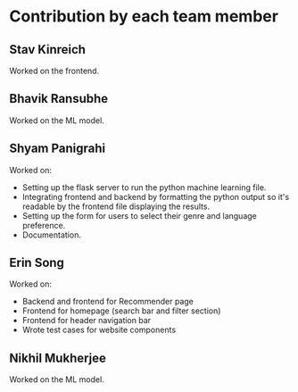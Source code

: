 # Contribution by each team member

## Stav Kinreich

Worked on the frontend.

## Bhavik Ransubhe

Worked on the ML model.

## Shyam Panigrahi

Worked on:
- Setting up the flask server to run the python machine learning file.
- Integrating frontend and backend by formatting the python output so it's readable by the frontend file displaying the results.
- Setting up the form for users to select their genre and language preference.
- Documentation.

## Erin Song

Worked on:
- Backend and frontend for Recommender page
- Frontend for homepage (search bar and filter section)
- Frontend for header navigation bar
- Wrote test cases for website components

## Nikhil Mukherjee

Worked on the ML model.
